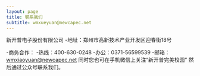 ```yaml
---
layout: page
title: 联系我们
subtitle: wmxueyuan@newcapec.net
---
```


新开普电子股份有限公司
-地址：郑州市高新技术产业开发区迎春街18号

-商务合作：
-热线：400-630-0248
-办公：0371-56599539
-邮箱：wmxiaoyuan@newcapec.net
同时您也可在手机微信上关注“新开普完美校园”
然后通过公众号联系我们。
